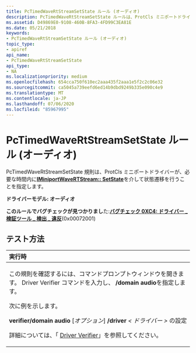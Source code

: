 ```yaml
---
title: PcTimedWaveRtStreamSetState ルール (オーディオ)
description: PcTimedWaveRtStreamSetState ルールは、ProtCls ミニポートドライバーが、必要な時間内に IMiniportWaveRTStream SetState を介して状態遷移を行うことを指定します。
ms.assetid: D49869E0-9108-460B-8FA3-4FD99C3EA81E
ms.date: 05/21/2018
keywords:
- PcTimedWaveRtStreamSetState ルール (オーディオ)
topic_type:
- apiref
api_name:
- PcTimedWaveRtStreamSetState
api_type:
- NA
ms.localizationpriority: medium
ms.openlocfilehash: 654cca750f610ec2aaa435f2aaa1e5f2c2c06e32
ms.sourcegitcommit: ca5045a739eefd6ed14b9dbd9249b335e090c4e9
ms.translationtype: MT
ms.contentlocale: ja-JP
ms.lasthandoff: 07/06/2020
ms.locfileid: "85967995"
---
```

# <a name="pctimedwavertstreamsetstate-rule-audio"></a>PcTimedWaveRtStreamSetState ルール (オーディオ)


PcTimedWaveRtStreamSetState 規則は、ProtCls ミニポートドライバーが、必要な時間内に[**IMiniportWaveRTStream:: SetState**](https://docs.microsoft.com/previous-versions/windows/hardware/drivers/ff536756(v=vs.85))を介して状態遷移を行うことを指定します。

**ドライバーモデル: オーディオ**

**このルールでバグチェックが見つかりまし**た:[**バグチェック 0XC4: ドライバー \_ 検証ツール \_ 検出 \_ 違反**](https://docs.microsoft.com/windows-hardware/drivers/debugger/bug-check-0xc4--driver-verifier-detected-violation)(0x00072001)


<a name="how-to-test"></a>テスト方法
-----------

<table>
<colgroup>
<col width="100%" />
</colgroup>
<thead>
<tr class="header">
<th align="left">実行時</th>
</tr>
</thead>
<tbody>
<tr class="odd">
<td align="left"><p>この規則を確認するには、コマンドプロンプトウィンドウを開きます。 Driver Verifier コマンドを入力し、 <strong>/domain audio</strong>を指定します。</p>
<p>次に例を示します。</p>
<p><strong>verifier/domain audio</strong> [<em>オプション</em>] <strong>/driver</strong> <em> &lt; ドライバー &gt; </em>の設定</p>
<p>詳細については、「 <a href="https://docs.microsoft.com/windows-hardware/drivers/devtest/driver-verifier" data-raw-source="[Driver Verifier](https://docs.microsoft.com/windows-hardware/drivers/devtest/driver-verifier)">Driver Verifier</a>」を参照してください。</p></td>
</tr>
</tbody>
</table>

 

 

 





